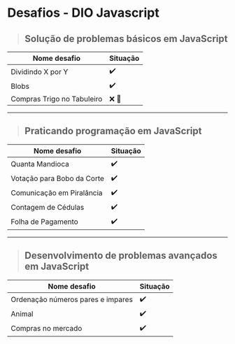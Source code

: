<!-- @format -->

# Desafios - DIO Javascript

> ## Solução de problemas básicos em JavaScript

| Nome desafio               | Situação |
| -------------------------- | -------- |
| Dividindo X por Y          | ✔️       |
| Blobs                      | ✔️       |
| Compras Trigo no Tabuleiro | ❌ 🤔    |

---

> ## Praticando programação em JavaScript

| Nome desafio               | Situação |
| -------------------------- | -------- |
| Quanta Mandioca            | ✔️       |
| Votação para Bobo da Corte | ✔️       |
| Comunicação em Piralância  | ✔️       |
| Contagem de Cédulas        | ✔️       |
| Folha de Pagamento         | ✔️       |

---

> ## Desenvolvimento de problemas avançados em JavaScript

| Nome desafio                      | Situação |
| --------------------------------- | -------- |
| Ordenação números pares e impares | ✔️       |
| Animal                            | ✔️       |
| Compras no mercado                | ✔️       |
